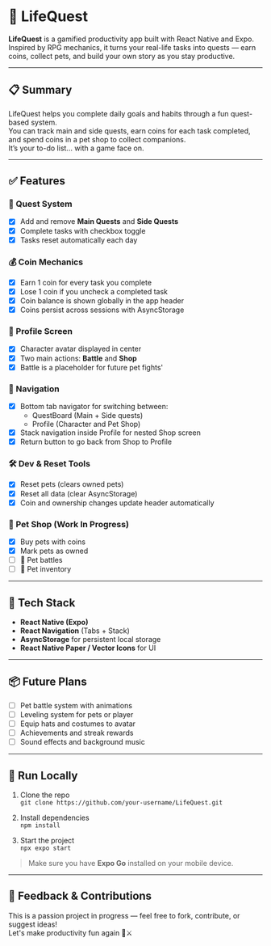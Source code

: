 # 🌱 LifeQuest

**LifeQuest** is a gamified productivity app built with React Native and Expo.  
Inspired by RPG mechanics, it turns your real-life tasks into quests — earn coins, collect pets, and build your own story as you stay productive.

---

## 📋 Summary

LifeQuest helps you complete daily goals and habits through a fun quest-based system.  
You can track main and side quests, earn coins for each task completed, and spend coins in a pet shop to collect companions.  
It’s your to-do list... with a game face on.

---

## ✅ Features

### 🧩 Quest System
- [x] Add and remove **Main Quests** and **Side Quests**
- [x] Complete tasks with checkbox toggle
- [x] Tasks reset automatically each day

### 💰 Coin Mechanics
- [x] Earn 1 coin for every task you complete
- [x] Lose 1 coin if you uncheck a completed task
- [x] Coin balance is shown globally in the app header
- [x] Coins persist across sessions with AsyncStorage

### 🧍 Profile Screen
- [x] Character avatar displayed in center
- [x] Two main actions: **Battle** and **Shop**
- [x] Battle is a placeholder for future pet fights'

### 🧭 Navigation
- [x] Bottom tab navigator for switching between:
  - QuestBoard (Main + Side quests)
  - Profile (Character and Pet Shop)
- [x] Stack navigation inside Profile for nested Shop screen
- [x] Return button to go back from Shop to Profile

### 🛠 Dev & Reset Tools
- [x] Reset pets (clears owned pets)
- [x] Reset all data (clear AsyncStorage)
- [x] Coin and ownership changes update header automatically

### 🔧 Pet Shop (Work In Progress)
- [x] Buy pets with coins
- [x] Mark pets as owned
- [ ] 🔧 Pet battles
- [ ] 🔧 Pet inventory

---

## 🚀 Tech Stack

- **React Native (Expo)**
- **React Navigation** (Tabs + Stack)
- **AsyncStorage** for persistent local storage
- **React Native Paper / Vector Icons** for UI

---

## 📦 Future Plans

- [ ] Pet battle system with animations
- [ ] Leveling system for pets or player
- [ ] Equip hats and costumes to avatar
- [ ] Achievements and streak rewards
- [ ] Sound effects and background music

---

## 🧪 Run Locally

1. Clone the repo  
   `git clone https://github.com/your-username/LifeQuest.git`

2. Install dependencies  
   `npm install`

3. Start the project  
   `npx expo start`

> Make sure you have **Expo Go** installed on your mobile device.

---

## 💬 Feedback & Contributions

This is a passion project in progress — feel free to fork, contribute, or suggest ideas!  
Let's make productivity fun again 🧠⚔️
